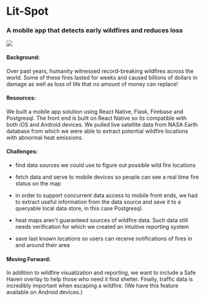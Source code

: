 # Lit-Spot 

### A mobile app that detects early wildfires and reduces loss
<img src="https://images-2018.spaceappschallenge.org/team-photos/o8w6ZAk1ZH95SnxIJaQ_T44a-vg=/10830/width-800/">

#### Background:

Over past years, humanity witnessed record-breaking wildfires across the world. Some of these fires lasted for weeks and caused billions of dollars in damage as well as loss of life that no amount of money can replace!

#### Resources:

We built a mobile app solution using React Native, Flask, Firebase and Postgresql. The front end is built on React Native so its compatible with both iOS and Android devices. We pulled live satellite data from NASA Earth database from which we were able to extract potential wildfire locations with abnormal heat emissions.

#### Challenges:

- find data sources we could use to figure out possible wild fire locations

- fetch data and serve to mobile devices so people can see a real time fire status on the map

- in order to support concurrent data access to mobile front ends, we had to extract useful information from the data source and save it to a queryable local data store, in this case Postgresql.

- heat maps aren't guaranteed sources of wildfire data. Such data still needs verification for which we created an intuitive reporting system

- save last known locations so users can receive notifications of fires in and around their area

#### Moving Forward:
In addition to wildfire visualization and reporting, we want to include a Safe Haven overlay to help those who need it find shelter. Finally, traffic data is incredibly important when escaping a wildfire. (We have this feature available on Android devices.)
